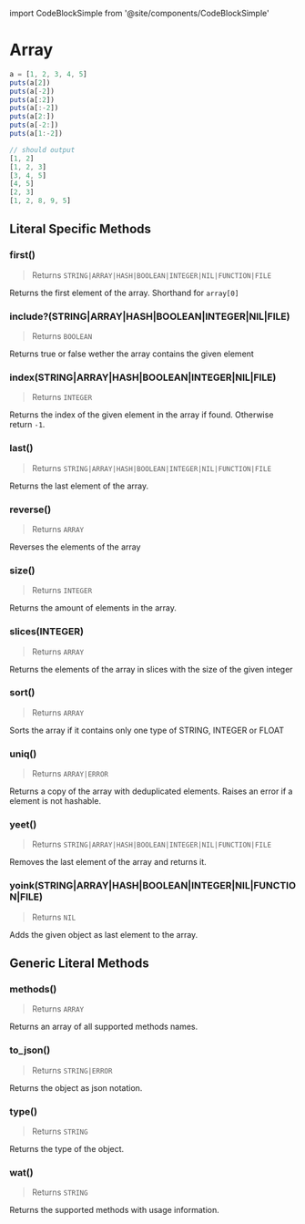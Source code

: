 import CodeBlockSimple from '@site/components/CodeBlockSimple'

# Array




```js
a = [1, 2, 3, 4, 5]
puts(a[2])
puts(a[-2])
puts(a[:2])
puts(a[:-2])
puts(a[2:])
puts(a[-2:])
puts(a[1:-2])

// should output
[1, 2]
[1, 2, 3]
[3, 4, 5]
[4, 5]
[2, 3]
[1, 2, 8, 9, 5]

```

## Literal Specific Methods

### first()
> Returns `STRING|ARRAY|HASH|BOOLEAN|INTEGER|NIL|FUNCTION|FILE`

Returns the first element of the array. Shorthand for `array[0]`


<CodeBlockSimple input='["a", "b", 1, 2].first()
' output='"a"
' />


### include?(STRING|ARRAY|HASH|BOOLEAN|INTEGER|NIL|FILE)
> Returns `BOOLEAN`

Returns true or false wether the array contains the given element


<CodeBlockSimple input='[1,2,3].include?(4)
[1,2,3].include?(3)
' output='false
true
' />


### index(STRING|ARRAY|HASH|BOOLEAN|INTEGER|NIL|FILE)
> Returns `INTEGER`

Returns the index of the given element in the array if found. Otherwise return `-1`.


<CodeBlockSimple input='["a", "b", 1, 2].index(1)
' output='2
' />


### last()
> Returns `STRING|ARRAY|HASH|BOOLEAN|INTEGER|NIL|FUNCTION|FILE`

Returns the last element of the array.


<CodeBlockSimple input='["a", "b", 1, 2].last()
' output='2
' />


### reverse()
> Returns `ARRAY`

Reverses the elements of the array


<CodeBlockSimple input='["a", "b", 1, 2].reverse()
' output='[2, 1, "b", "a"]
' />


### size()
> Returns `INTEGER`

Returns the amount of elements in the array.


<CodeBlockSimple input='["a", "b", 1, 2].size()
' output='4
' />


### slices(INTEGER)
> Returns `ARRAY`

Returns the elements of the array in slices with the size of the given integer


<CodeBlockSimple input='[1,2,3,4,5,6,7,8].slices(3)
' output='[[1, 2, 3], [4, 5, 6], [7, 8]]
' />


### sort()
> Returns `ARRAY`

Sorts the array if it contains only one type of STRING, INTEGER or FLOAT


<CodeBlockSimple input='[3.4, 3.1, 2.0].sort()
' output='[2.0, 3.1, 3.4]
' />


### uniq()
> Returns `ARRAY|ERROR`

Returns a copy of the array with deduplicated elements. Raises an error if a element is not hashable.


<CodeBlockSimple input='["a", 1, 1, 2].uniq()
' output='[1, 2, "a"]
' />


### yeet()
> Returns `STRING|ARRAY|HASH|BOOLEAN|INTEGER|NIL|FUNCTION|FILE`

Removes the last element of the array and returns it.


<CodeBlockSimple input='a = [1,2,3]
a.yeet()
a
' output='[1, 2, 3]
3
[1, 2]
' />


### yoink(STRING|ARRAY|HASH|BOOLEAN|INTEGER|NIL|FUNCTION|FILE)
> Returns `NIL`

Adds the given object as last element to the array.


<CodeBlockSimple input='a = [1,2,3]
a.yoink("a")
a
' output='[1, 2, 3]
nil
[1, 2, 3, "a"]
' />



## Generic Literal Methods

### methods()
> Returns `ARRAY`

Returns an array of all supported methods names.


<CodeBlockSimple input='"test".methods()
' output='["upcase", "find", "format", "reverse", "split", "replace", "strip!", "count", "reverse!", "lines", "downcase!", "upcase!", "size", "plz_i", "strip", "downcase"]
' />


### to_json()
> Returns `STRING|ERROR`

Returns the object as json notation.


<CodeBlockSimple input='a = {"test": 1234}
a.to_json()
' output='{"test": 1234}
"{\"test\":1234}"
' />


### type()
> Returns `STRING`

Returns the type of the object.


<CodeBlockSimple input='"test".type()
' output='"STRING"
' />


### wat()
> Returns `STRING`

Returns the supported methods with usage information.


<CodeBlockSimple input='true.wat()
' output='"BOOLEAN supports the following methods:
  plz_s()"
' />


